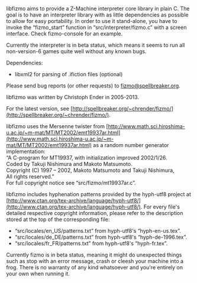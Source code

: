 

libfizmo aims to provide a Z-Machine interpreter core library in plain C. The goal is to have an interpreter library with as little dependencies as possible to allow for easy portability. In order to use it stand-alone, you have to invoke the “fizmo_start” function in “src/interpreter/fizmo.c” with a screen interface. Check fizmo-console for an example.

Currently the interpreter is in beta status, which means it seems to run all non-version-6 games quite well without any known bugs.

Dependencies:       

 - libxml2 for parsing of .ifiction files (optional)



Please send bug reports (or other requests) to fizmo@spellbreaker.org.

libfizmo was written by Christoph Ender in 2005-2013.

For the latest version, see [http://spellbreaker.org/~chrender/fizmo/](http://spellbreaker.org/~chrender/fizmo/).

libfizmo uses the Mersenne twister from [http://www.math.sci.hiroshima-u.ac.jp/~m-mat/MT/MT2002/emt19937ar.html](http://www.math.sci.hiroshima-u.ac.jp/~m-mat/MT/MT2002/emt19937ar.html) as a random number generator implementation:  
“A C-program for MT19937, with initialization improved 2002/1/26.  
Coded by Takuji Nishimura and Makoto Matsumoto.  
Copyright (C) 1997 – 2002, Makoto Matsumoto and Takuji Nishimura,  
All rights reserved.”  
For full copyright notice see “src/fizmo/mt19937ar.c”.

libfizmo includes hyphenation patterns provided by the hyph-utf8 project at [http://www.ctan.org/tex-archive/language/hyph-utf8/](http://www.ctan.org/tex-archive/language/hyph-utf8/). For every file's detailed respective copyright information, please refer to the description stored at the top of the corresponding file:       

 - “src/locales/en_US/patterns.txt” from hyph-utf8's “hyph-en-us.tex”.
 - “src/locales/de_DE/patterns.txt” from hyph-utf8's “hyph-de-1996.tex”.
 - “src/locales/fr_FR/patterns.txt” from hyph-utf8's “hyph-fr.tex”.



Currently fizmo is in beta status, meaning it might do unexpected things such as stop with an error message, crash or cleesh your machine into a frog. There is no warranty of any kind whatsoever and you're entirely on your own when running it.

